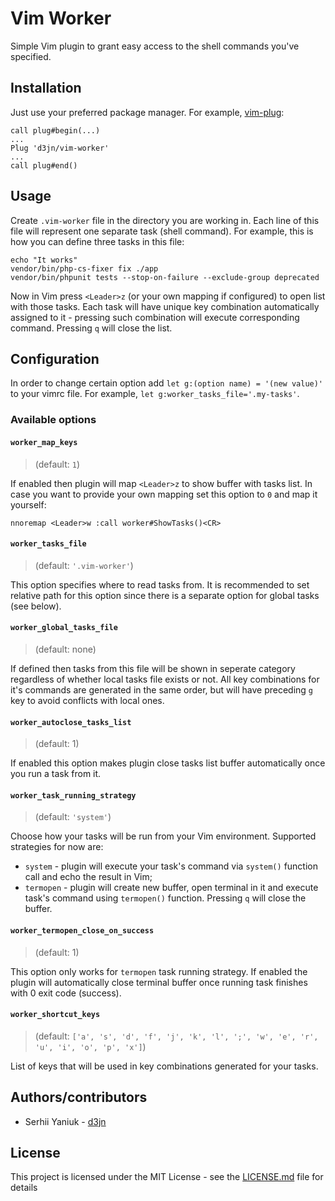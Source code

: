 # Vim Worker
Simple Vim plugin to grant easy access to the shell commands you've specified.

## Installation
Just use your preferred package manager. For example, [vim-plug](https://github.com/junegunn/vim-plug):

```vim
call plug#begin(...)
...
Plug 'd3jn/vim-worker'
...
call plug#end()
```

## Usage
Create `.vim-worker` file in the directory you are working in. Each line of this file will represent one separate task (shell command). For example, this is how you can define three tasks in this file:

```
echo "It works"
vendor/bin/php-cs-fixer fix ./app
vendor/bin/phpunit tests --stop-on-failure --exclude-group deprecated
```

Now in Vim press `<Leader>z` (or your own mapping if configured) to open list with those tasks. Each task will have unique key combination automatically assigned to it - pressing such combination will execute corresponding command. Pressing `q` will close the list.

## Configuration
In order to change certain option add `let g:(option name) = '(new value)'` to your vimrc file. For example, `let g:worker_tasks_file='.my-tasks'`.

### Available options

#### `worker_map_keys`
> (default: `1`)

If enabled then plugin will map `<Leader>z` to show buffer with tasks list. In case you want to provide your own mapping set this option to `0` and map it yourself:
```
nnoremap <Leader>w :call worker#ShowTasks()<CR>
```

#### `worker_tasks_file`
> (default: `'.vim-worker'`)

This option specifies where to read tasks from. It is recommended to set relative path for this option since there is a separate option for global tasks (see below).

#### `worker_global_tasks_file`
> (default: none)

If defined then tasks from this file will be shown in seperate category regardless of whether local tasks file exists or not. All key combinations for it's commands are generated in the same order, but will have preceding `g` key to avoid conflicts with local ones.

#### `worker_autoclose_tasks_list`
> (default: 1)

If enabled this option makes plugin close tasks list buffer automatically once you run a task from it.

#### `worker_task_running_strategy`
> (default: `'system'`)

Choose how your tasks will be run from your Vim environment. Supported strategies for now are:
* `system` - plugin will execute your task's command via `system()` function call and echo the result in Vim;
* `termopen` - plugin will create new buffer, open terminal in it and execute task's command using `termopen()` function. Pressing `q` will close the buffer.

#### `worker_termopen_close_on_success`
> (default: 1)

This option only works for `termopen` task running strategy. If enabled the plugin will automatically close terminal buffer once running task finishes with 0 exit code (success).

#### `worker_shortcut_keys`
> (default: `['a', 's', 'd', 'f', 'j', 'k', 'l', ';', 'w', 'e', 'r', 'u', 'i', 'o', 'p', 'x']`)

List of keys that will be used in key combinations generated for your tasks.

## Authors/contributors
* Serhii Yaniuk - [d3jn](https://twitter.com/iamdejn)

## License
This project is licensed under the MIT License - see the [LICENSE.md](LICENSE.md) file for details
